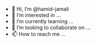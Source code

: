 - 👋 Hi, I’m @hamid-jamali
- 👀 I’m interested in ...
- 🌱 I’m currently learning ...
- 💞️ I’m looking to collaborate on ...
- 📫 How to reach me ...

<!---
hamid-jamali/hamid-jamali is a ✨ special ✨ repository because its `README.md` (this file) appears on your GitHub profile.
You can click the Preview link to take a look at your changes.
--->
